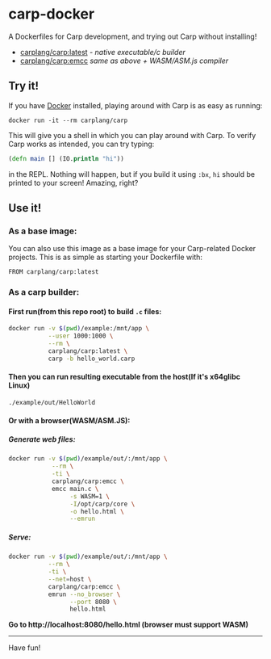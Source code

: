 # carp-docker

A Dockerfiles for Carp development, and trying out Carp without installing!
- [carplang/carp:latest](Dockerfile) - *native executable/c builder*
- [carplang/carp:emcc](Dockerfile.emcc) *same as above + WASM/ASM.js compiler*

## Try it!

If you have [Docker](https://www.docker.com/) installed, playing around with
Carp is as easy as running:

```
docker run -it --rm carplang/carp
```

This will give you a shell in which you can play around with Carp. To verify
Carp works as intended, you can try typing:

```clojure
(defn main [] (IO.println "hi"))
```

in the REPL. Nothing will happen, but if you build it using `:bx`, `hi` should
be printed to your screen! Amazing, right?

## Use it!

### As a base image:

You can also use this image as a base image for your Carp-related Docker
projects. This is as simple as starting your Dockerfile with:

```
FROM carplang/carp:latest
```

### As a carp builder:

#### First run(from this repo root) to build `.c` files:
``` bash
docker run -v $(pwd)/example:/mnt/app \
           --user 1000:1000 \
           --rm \
           carplang/carp:latest \
           carp -b hello_world.carp
```

####  Then you can run resulting executable from the host(If it's x64glibc Linux)
``` bash
./example/out/HelloWorld
```

#### Or with a browser(WASM/ASM.JS):

##### Generate web files:
``` bash
docker run -v $(pwd)/example/out/:/mnt/app \
            --rm \
            -ti \
            carplang/carp:emcc \
            emcc main.c \
                 -s WASM=1 \
                 -I/opt/carp/core \
                 -o hello.html \
                 --emrun
```

##### Serve:
``` bash
docker run -v $(pwd)/example/out/:/mnt/app \
           --rm \
           -ti \
           --net=host \
           carplang/carp:emcc \
           emrun --no_browser \
                 --port 8080 \
                 hello.html
```
**Go to http://localhost:8080/hello.html (browser must support WASM)**


<hr/>

Have fun!

